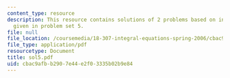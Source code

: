 ```yaml
---
content_type: resource
description: This resource contains solutions of 2 problems based on integral equations
  given in problem set 5.
file: null
file_location: /coursemedia/18-307-integral-equations-spring-2006/cbac9afbb2907e44e2f03335b02b9e84_sol5.pdf
file_type: application/pdf
resourcetype: Document
title: sol5.pdf
uid: cbac9afb-b290-7e44-e2f0-3335b02b9e84
---
```

